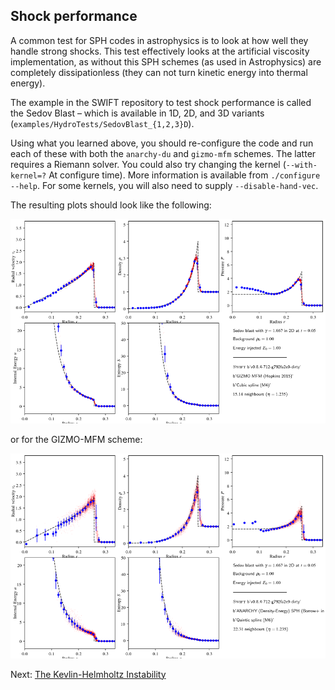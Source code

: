 ## Shock performance

A common test for SPH codes in astrophysics is to look at how well they
handle strong shocks. This test effectively looks at the artificial viscosity
implementation, as without this SPH schemes (as used in Astrophysics) are
completely dissipationless (they can not turn kinetic energy into thermal
energy).

The example in the SWIFT repository to test shock performance is called the
Sedov Blast – which is available in 1D, 2D, and 3D variants
(`examples/HydroTests/SedovBlast_{1,2,3}D`).

Using what you learned above, you should re-configure the code and run each
of these with both the `anarchy-du` and `gizmo-mfm` schemes. The latter
requires a Riemann solver. You could also try changing the kernel
(`--with-kernel=?` At configure time). More information is available from
`./configure --help`. For some kernels, you will also need to supply
`--disable-hand-vec`.

The resulting plots should look like the following:

![Sedov Blast (2D) with ANARCHY-DU](plots/sedov_anarchy_sph.png)

or for the GIZMO-MFM scheme:

![Sedov Blaste (2D) with GIZMO-MFM](plots/sedov_gizmo_mfm.png)

Next: [The Kevlin-Helmholtz Instability](kelvin_helmholtz.md)

